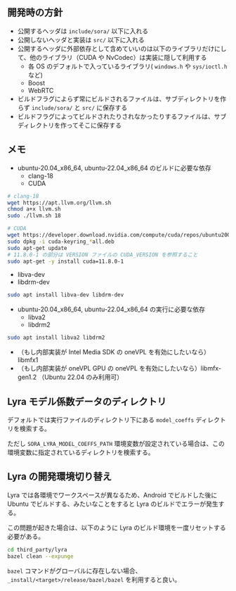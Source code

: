 ## 開発時の方針

- 公開するヘッダは `include/sora/` 以下に入れる
- 公開しないヘッダと実装は `src/` 以下に入れる
- 公開するヘッダに外部依存として含めていいのは以下のライブラリだけにして、他のライブラリ（CUDA や NvCodec）は実装に隠して利用する
  - 各 OS のデフォルトで入っているライブラリ( `windows.h` や `sys/ioctl.h` など)
  - Boost
  - WebRTC
- ビルドフラグによらず常にビルドされるファイルは、サブディレクトリを作らず `include/sora/` と `src/` に保存する
- ビルドフラグによってビルドされたりされなかったりするファイルは、サブディレクトリを作ってそこに保存する

## メモ

- ubuntu-20.04_x86_64, ubuntu-22.04_x86_64 のビルドに必要な依存
  - clang-18
  - CUDA
```bash
# clang-18
wget https://apt.llvm.org/llvm.sh
chmod a+x llvm.sh
sudo ./llvm.sh 18

# CUDA
wget https://developer.download.nvidia.com/compute/cuda/repos/ubuntu2004/x86_64/cuda-keyring_1.0-1_all.deb
sudo dpkg -i cuda-keyring_*all.deb
sudo apt-get update
# 11.8.0-1 の部分は VERSION ファイルの CUDA_VERSION を参照すること
sudo apt-get -y install cuda=11.8.0-1
```
  - libva-dev
  - libdrm-dev
```bash
sudo apt install libva-dev libdrm-dev
```
- ubuntu-20.04_x86_64, ubuntu-22.04_x86_64 の実行に必要な依存
  - libva2
  - libdrm2
```bash
sudo apt install libva2 libdrm2
```
  - （もし内部実装が Intel Media SDK の oneVPL を有効にしたいなら）libmfx1
  - （もし内部実装が oneVPL GPU の oneVPL を有効にしたいなら）libmfx-gen1.2 （Ubuntu 22.04 のみ利用可）

## Lyra モデル係数データのディレクトリ

デフォルトでは実行ファイルのディレクトリ下にある `model_coeffs` ディレクトリを検索する。

ただし `SORA_LYRA_MODEL_COEFFS_PATH` 環境変数が設定されている場合は、この環境変数に指定されているディレクトリを検索する。

## Lyra の開発環境切り替え

Lyra では各環境でワークスペースが異なるため、Android でビルドした後に Ubuntu でビルドする、みたいなことをすると Lyra のビルドでエラーが発生する。

この問題が起きた場合は、以下のように Lyra のビルド環境を一度リセットする必要がある。

```bash
cd third_party/lyra
bazel clean --expunge
```

`bazel` コマンドがグローバルに存在しない場合、`_install/<target>/release/bazel/bazel` を利用すると良い。
